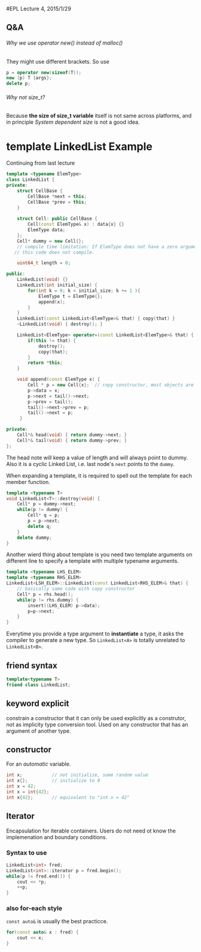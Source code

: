 #EPL Lecture 4, 2015/1/29

## Q&A
###### Why  we use operator new() instead of malloc()
They might use different brackets. So use
```cpp
p = operator new(sizeof(T));
new (p) T {args};
delete p;
```

###### Why not size_t?
Because **the size of size_t variable** itself is not same across platforms, and in principle *System dependent size* is not a good idea.

# template LinkedList Example
Continuing from last lecture

```cpp
template <typename ElemType>
class LinkedList {
private:
	struct CellBase {
		CellBase *next = this;
        CellBase *prev = this;
    }
	
	struct Cell: public CellBase {
    	Cell(const ElemType& x) : data{x} {}
    	ElemType data;
    };
    Cell* dummy = new Cell{};
    // compile time limitation: If ElemType does not have a zero argument constructor
   // this code does not compile.

    uint64_t length = 0;

public:
    LinkedList(void) {}
	LinkedList(int initial_size) {
		for(int k = 0; k < initial_size; k += 1 ){
			ElemType t = ElemType{};
			append(x);
		}
	}
	LinkedList(const LinkedList<ElemType>& that) { copy(that) }
    ~LinkedList(void) { destroy(); }

	LinkedList<ElemType> operator=(const LinkedList<ElemType>& that) {
    	if(this != that) {
        	destroy();
       		copy(that);
        }
        return *this;
    }

	void append(const ElemType x) {
    	Cell * p = new Cell{x};  // copy constructor, most objects are copy-constructable
		p->data = x;
		p->next = tail()->next;
        p->prev = tail();
        tail()->next->prev = p;
		tail()->next = p;
     }

private:
	Cell*& head(void) { return dummy->next; }
    Cell*& tail(void) { return dummy->prev; }
};
```

The head note will keep a value of length and will always point to dummy. Also it is a cyclic Linked List, i.e. last node's `next` points to the `dummy`.

When expanding a template, it is required to spell out the template for each member function.

```cpp
template <typename T>
void LinkedList<T>::destroy(void) {
    Cell* p = dummy->next;
    while(p != dummy) {
    	Cell* q = p;
		p = p->next;
        delete q;
    }
	delete dummy;
}
```

Another wierd thing about template is you need two template arguments on different line to specify a template with multiple typename arguments.
```cpp
template <typename LHS_ELEM>
template <typename RHS_ELEM>
LinkedList<LSH_ELEM>::LinkedList(const LinkedList<RHS_ELEM>& that) {
	// basically same code with copy constructor
	Cell* p = rhs.head();
    while(p != rhs.dummy) {
    	insert((LHS_ELEM) p->data);
		p=p->next;
    }
}
```

Everytime you provide a type argument to **instantiate** a type, it asks the compiler to generate a new type. So `LinkedList<A>` is totally unrelated to `LinkedList<B>`.

## friend syntax
```cpp
template<typename T>
friend class LinkedList;
```

## keyword explicit
constrain a constructor that it can only be used explicitly as a construtor, not as implicity type conversion tool. Used on any constructor that has an argument of another type.

## constructor
For an *automatic* variable.
```cpp
int x;           // not initialize, some random value
int x{};         // initialize to 0
int x = 42;
int x = int{42};
int x{42};       // equivalent to "int x = 42"
```

## Iterator
Encapsulation for iterable containers. Users do not need ot know the implemenation and boundary conditions.

### Syntax to use
```cpp
LinkedList<int> fred;
LinkedList<int>::iterator p = fred.begin();
while(p != fred.end()) {
	cout << *p;
	++p;
}
```
### also for-each style
`const auto&` is usually the best practicce.
```cpp
for(const auto& x : fred) {
	cout << x;
}
```
